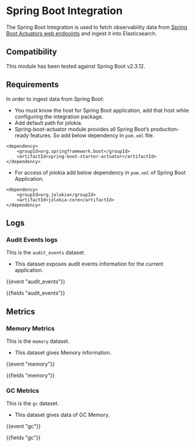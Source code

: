 # Spring Boot Integration

The Spring Boot Integration is used to fetch observability data from [Spring Boot Actuators web endpoints](https://docs.spring.io/spring-boot/docs/2.6.3/actuator-api/htmlsingle/) and ingest it into Elasticsearch.

## Compatibility

This module has been tested against Spring Boot v2.3.12.

## Requirements

In order to ingest data from Spring Boot:
- You must know the host for Spring Boot application, add that host while configuring the integration package.
- Add default path for jolokia.
- Spring-boot-actuator module provides all Spring Boot’s production-ready features. So add below dependency in `pom.xml` file.
```
<dependency>
    <groupId>org.springframework.boot</groupId>
    <artifactId>spring-boot-starter-actuator</artifactId>
</dependency>
```
- For access of jolokia add below dependency in `pom.xml` of Spring Boot Application.
```
<dependency>
	<groupId>org.jolokia</groupId>
	<artifactId>jolokia-core</artifactId>
</dependency>
```

## Logs

### Audit Events logs

This is the `audit_events` dataset.

- This dataset exposes audit events information for the current application.

{{event "audit_events"}}

{{fields "audit_events"}}

## Metrics

### Memory Metrics

This is the `memory` dataset.

- This dataset gives Memory information.

{{event "memory"}}

{{fields "memory"}}


### GC Metrics

This is the `gc` dataset.

- This dataset gives data of GC Memory.

{{event "gc"}}

{{fields "gc"}}
